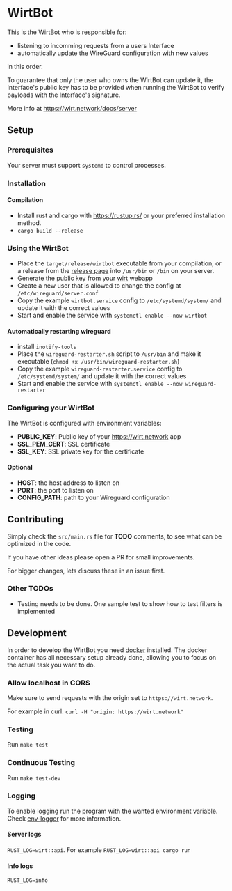 # WirtBot

This is the WirtBot who is responsible for:

- listening to incomming requests from a users Interface
- automatically update the WireGuard configuration with new values

in this order.

To guarantee that only the user who owns the WirtBot can update it, the Interface's public key has to be provided when running the WirtBot to verify payloads with the Interface's signature.

More info at https://wirt.network/docs/server

## Setup

### Prerequisites

Your server must support `systemd` to control processes.

### Installation

#### Compilation

- Install rust and cargo with https://rustup.rs/ or your preferred installation method.
- `cargo build --release`

### Using the WirtBot

- Place the `target/release/wirtbot` executable from your compilation, or a release from the [release page](https://github.com/b-m-f/wirt/releases) into `/usr/bin` or `/bin` on your server.
- Generate the public key from your [wirt](https://wirt.network/settings) webapp
- Create a new user that is allowed to change the config at `/etc/wireguard/server.conf`
- Copy the example `wirtbot.service` config to `/etc/systemd/system/` and update it with the correct values
- Start and enable the service with `systemctl enable --now wirtbot`

#### Automatically restarting wireguard

- install `inotify-tools`
- Place the `wireguard-restarter.sh` script to `/usr/bin` and make it executable (`chmod +x /usr/bin/wireguard-restarter.sh`)
- Copy the example `wireguard-restarter.service` config to `/etc/systemd/system/` and update it with the correct values
- Start and enable the service with `systemctl enable --now wireguard-restarter`

### Configuring your WirtBot

The WirtBot is configured with environment variables:

- **PUBLIC_KEY**: Public key of your https://wirt.network app
- **SSL_PEM_CERT**: SSL certificate
- **SSL_KEY**: SSL private key for the certificate

#### Optional

- **HOST**: the host address to listen on
- **PORT**: the port to listen on
- **CONFIG_PATH**: path to your Wireguard configuration

## Contributing

Simply check the `src/main.rs` file for **TODO** comments, to see what can be optimized in the code.

If you have other ideas please open a PR for small improvements.

For bigger changes, lets discuss these in an issue first.

### Other TODOs

- Testing needs to be done. One sample test to show how to test filters is implemented

## Development

In order to develop the WirtBot you need [docker](https://docs.docker.com/get-docker/) installed.
The docker container has all necessary setup already done, allowing you to focus on the actual task you want to do.

### Allow localhost in CORS

Make sure to send requests with the origin set to `https://wirt.network`.

For example in curl: `curl -H "origin: https://wirt.network"`

### Testing

Run `make test`

### Continuous Testing

Run `make test-dev`

### Logging

To enable logging run the program with the wanted environment variable.
Check [env-logger](https://docs.rs/env_logger/0.7.1/env_logger/) for more information.

#### Server logs

`RUST_LOG=wirt::api`. For example `RUST_LOG=wirt::api cargo run`

#### Info logs

`RUST_LOG=info`
